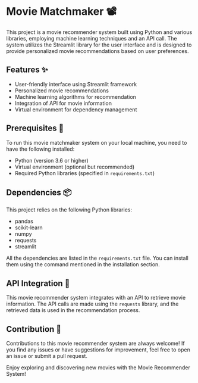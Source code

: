 # Movie Matchmaker :film_projector:

This project is a movie recommender system built using Python and various libraries, employing machine learning techniques and an API call. The system utilizes the Streamlit library for the user interface and is designed to provide personalized movie recommendations based on user preferences.

## Features :sparkles:

- User-friendly interface using Streamlit framework
- Personalized movie recommendations
- Machine learning algorithms for recommendation
- Integration of API for movie information
- Virtual environment for dependency management

## Prerequisites :memo:

To run this movie matchmaker system on your local machine, you need to have the following installed:

- Python (version 3.6 or higher)
- Virtual environment (optional but recommended)
- Required Python libraries (specified in `requirements.txt`)

## Dependencies :package:

This project relies on the following Python libraries:

- pandas
- scikit-learn
- numpy
- requests
- streamlit

All the dependencies are listed in the `requirements.txt` file. You can install them using the command mentioned in the installation section.

## API Integration :link:

This movie recommender system integrates with an API to retrieve movie information. The API calls are made using the `requests` library, and the retrieved data is used in the recommendation process.

## Contribution :raising_hand:

Contributions to this movie recommender system are always welcome! If you find any issues or have suggestions for improvement, feel free to open an issue or submit a pull request.

Enjoy exploring and discovering new movies with the Movie Recommender System!
